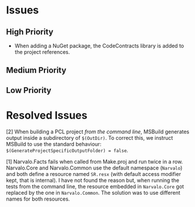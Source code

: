 Issues
======

High Priority
-------------

- When adding a NuGet package, the CodeContracts library is added to the
  project references.

Medium Priority
---------------


Low Priority
------------


Resolved Issues
===============

[2] When building a PCL project _from the command line_, MSBuild generates output
    inside a subdirectory of `$(OutDir)`. To correct this, we instruct MSBuild to
    use the standard behaviour: `$(GenerateProjectSpecificOutputFolder) = false`.

[1] Narvalo.Facts fails when called from Make.proj and run twice in a row.
    Narvalo.Core and Narvalo.Common use the default namespace (`Narvalo`) and
    both define a resource named `SR.resx` (with default access modifier kept,
    that is internal). I have not found the reason but, when running the tests
    from the command line, the resource embedded in `Narvalo.Core` got replaced
    by the one in `Narvalo.Common`. The solution was to use different names for
    both resources.
